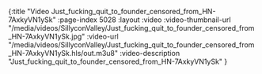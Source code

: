 {:title "Video Just_fucking_quit_to_founder_censored_from_HN-7AxkyVN1ySk" :page-index 5028 :layout :video :video-thumbnail-url "/media/videos/SillyconValley/Just_fucking_quit_to_founder_censored_from_HN-7AxkyVN1ySk.jpg" :video-url "/media/videos/SillyconValley/Just_fucking_quit_to_founder_censored_from_HN-7AxkyVN1ySk.hls/out.m3u8" :video-description "Just_fucking_quit_to_founder_censored_from_HN-7AxkyVN1ySk" }
